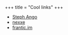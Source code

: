 +++
title = "Cool links"
+++

- [Steph Ango](https://stephango.com/)
- [nexxe](https://www.nexxel.dev/)
- [frantic.im](https://frantic.im/)
